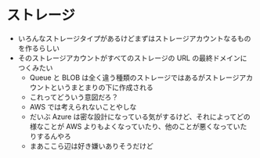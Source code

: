 # ストレージ

- いろんなストレージタイプがあるけどまずはストレージアカウントなるものを作るらしい
- そのストレージアカウントがすべてのストレージの URL の最終ドメインにつくみたい
  - Queue と BLOB は全く違う種類のストレージではあるがストレージアカウントというまとまりの下に作成される
  - これってどういう意図だろ？
  - AWS では考えられないことやしな
  - だいぶ Azure は密な設計になっている気がするけど、それによってどの様なことが AWS よりもよくなっていたり、他のことが悪くなっていたりするんやろ
  - まあここら辺は好き嫌いありそうだけど
